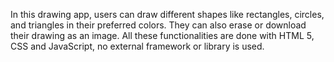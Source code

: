 In this drawing app, users can draw different shapes like rectangles, circles, and triangles in their preferred colors. They can also erase or download their drawing as an image. All these functionalities are done with HTML 5, CSS and JavaScript, no external framework or library is used.
